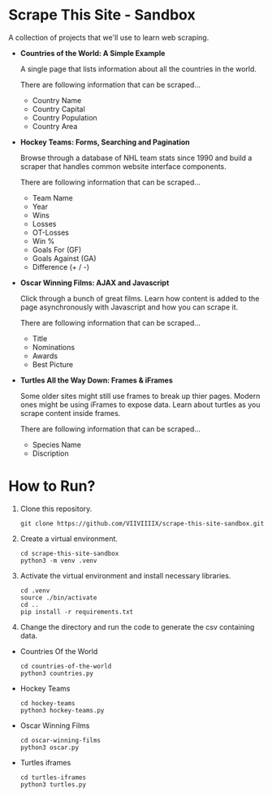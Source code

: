 # Scrape This Site - Sandbox

A collection of projects that we'll use to learn web scraping.

- **Countries of the World: A Simple Example**

  A single page that lists information about all the countries in the world.

  There are following information that can be scraped...
  
    - Country Name
    - Country Capital
    - Country Population
    - Country Area

- **Hockey Teams: Forms, Searching and Pagination**

  Browse through a database of NHL team stats since 1990 and build a scraper that handles common website interface components.

  There are following information that can be scraped...

    - Team Name
    - Year
    - Wins
    - Losses
    - OT-Losses
    - Win %
    - Goals For (GF)
    - Goals Against (GA)
    - Difference (+ / -)

- **Oscar Winning Films: AJAX and Javascript**

  Click through a bunch of great films. Learn how content is added to the page asynchronously with Javascript and how you can scrape it.

  There are following information that can be scraped...

    - Title
    - Nominations
    - Awards
    - Best Picture
  
- **Turtles All the Way Down: Frames & iFrames**

  Some older sites might still use frames to break up thier pages. Modern ones might be using iFrames to expose data. Learn about turtles as you scrape content inside frames.

  There are following information that can be scraped...

  - Species Name
  - Discription

# How to Run?

1. Clone this repository.
   
   ```
   git clone https://github.com/VIIVIIIIX/scrape-this-site-sandbox.git
   ```

2. Create a virtual environment.
   
   ```
   cd scrape-this-site-sandbox
   python3 -m venv .venv
   ```

3. Activate the virtual environment and install necessary libraries.
   
   ```
   cd .venv
   source ./bin/activate
   cd ..
   pip install -r requirements.txt
   ```
   
4. Change the directory and run the code to generate the csv containing data.

  - Countries Of the World

    ```
    cd countries-of-the-world
    python3 countries.py
    ```
     
  - Hockey Teams

    ```
    cd hockey-teams
    python3 hockey-teams.py
    ```

  - Oscar Winning Films

    ```
    cd oscar-winning-films
    python3 oscar.py
    ```
    
  - Turtles iframes

    ```
    cd turtles-iframes
    python3 turtles.py
    ```
